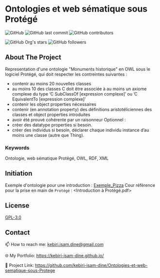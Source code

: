 # Ontologies et web sématique sous Protégé




![GitHub](https://img.shields.io/github/license/kebiri-isam-dine/UniversityProjects?color=g&style=for-the-badge)
![GitHub last commit](https://img.shields.io/github/last-commit/kebiri-isam-dine/UniversityProjects?color=red&style=for-the-badge)
![GitHub contributors](https://img.shields.io/github/contributors/kebiri-isam-dine/UniversityProjects?color=yellow&style=for-the-badge)



![GitHub Org's stars](https://img.shields.io/github/stars/kebiri-isam-dine?style=social)
![GitHub followers](https://img.shields.io/github/followers/kebiri-isam-dine?style=social)




## About The Project
Representation d'une ontologie "Monuments historique" en OWL sous le logiciel Protégé, qui doit respecter les contreintes suivantes : 
- contenir au moins 20 nouvelles classes
- au moins 10 des classes C doit être associée à au moins un axiome complexe du type ‘C SubClassOf [expression complexe]’ ou ’C EquivalentTo [expression complexe]’
- contenir les object properties nécessaires
- contenir (en annotation property) des définitions aristotéliciennes des classes et object properties introduites
- avoir été prouvé cohérente par un raisonneur
Optionnel :
- créer des datatype properties si besoin.
- créer des individus si besoin, déclarer chaque individu instance d’au moins une classe (autre que Thing).




### Keywords

Ontologie, web sématique Protégé, OWL, RDF, XML




## Initiation
Exemple d'ontologie pour une introduction : [Exemple_Pizza](Exemple_Pizza/Pizza.owl)
Cour référence pour la prise en main de `Protégé` : <Introduction à Protégé.pdf>




## License

[GPL-3.0](https://choosealicense.com/licenses/gpl-3.0/)


## Contact

📫 How to reach me: kebiri.isam.dine@gmail.com

🌐 My Portfolio: <https://kebiri-isam-dine.github.io/>

🔗 Project Link: <https://github.com/kebiri-isam-dine/Ontologies-et-web-sematique-sous-Protege>
